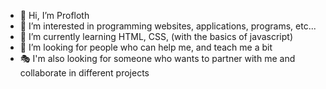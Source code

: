 - 👋 Hi, I’m Profloth
- 👀 I’m interested in programming websites, applications, programs, etc...
- 🌱 I’m currently learning HTML, CSS, (with the basics of javascript)
- 💞️ I’m looking for people who can help me, and teach me a bit
- 🎭 I'm also looking for someone who wants to partner with me and collaborate in different projects

<!---
Professional-Designs/Professional-Designs is a ✨ special ✨ repository because its `README.md` (this file) appears on your GitHub profile.
You can click the Preview link to take a look at your changes.
--->
